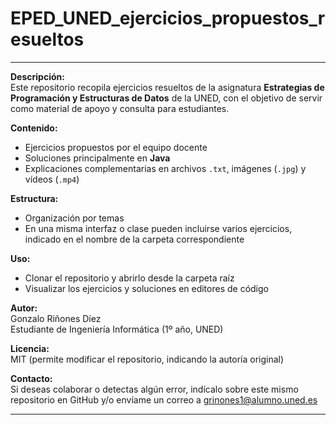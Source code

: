 # EPED_UNED_ejercicios_propuestos_resueltos

---
**Descripción:**  
Este repositorio recopila ejercicios resueltos de la asignatura **Estrategias de Programación y Estructuras de Datos** de la UNED, con el objetivo de servir como material de apoyo y consulta para estudiantes.

**Contenido:**  
- Ejercicios propuestos por el equipo docente  
- Soluciones principalmente en **Java**  
- Explicaciones complementarias en archivos `.txt`, imágenes (`.jpg`) y vídeos (`.mp4`)

**Estructura:**  
- Organización por temas  
- En una misma interfaz o clase pueden incluirse varios ejercicios, indicado en el nombre de la carpeta correspondiente

**Uso:**  
- Clonar el repositorio y abrirlo desde la carpeta raíz  
- Visualizar los ejercicios y soluciones en editores de código

**Autor:**  
Gonzalo Riñones Díez  
Estudiante de Ingeniería Informática (1º año, UNED)

**Licencia:**  
MIT (permite modificar el repositorio, indicando la autoría original)

**Contacto:**  
Si deseas colaborar o detectas algún error, indícalo sobre este mismo repositorio en GitHub y/o envíame un correo a grinones1@alumno.uned.es

---
